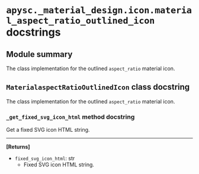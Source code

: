 # `apysc._material_design.icon.material_aspect_ratio_outlined_icon` docstrings

## Module summary

The class implementation for the outlined `aspect_ratio` material icon.

## `MaterialaspectRatioOutlinedIcon` class docstring

The class implementation for the outlined `aspect_ratio` material icon.

### `_get_fixed_svg_icon_html` method docstring

Get a fixed SVG icon HTML string.<hr>

**[Returns]**

- `fixed_svg_icon_html`: str
  - Fixed SVG icon HTML string.